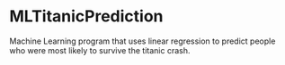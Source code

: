 # MLTitanicPrediction
Machine Learning program that uses linear regression to predict people who were most likely to survive the titanic crash.
